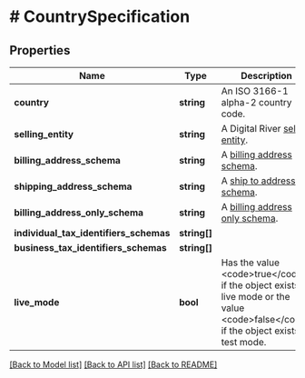 # # CountrySpecification

## Properties

Name | Type | Description | Notes
------------ | ------------- | ------------- | -------------
**country** | **string** | An ISO 3166-1 alpha-2 country code. | [optional] 
**selling_entity** | **string** | A Digital River [selling entity](https://docs.digitalriver.com/digital-river-api/checkouts-and-orders/checkouts/selling-entities). | [optional] 
**billing_address_schema** | **string** | A [billing address schema](https://docs.digitalriver.com/digital-river-api/country-specs#using-the-countryspec-api). | [optional] 
**shipping_address_schema** | **string** | A [ship to address schema](https://docs.digitalriver.com/digital-river-api/country-specs#using-the-countryspec-api). | [optional] 
**billing_address_only_schema** | **string** | A [billing address only schema](https://docs.digitalriver.com/digital-river-api/country-specs#using-the-countryspec-api). | [optional] 
**individual_tax_identifiers_schemas** | **string[]** |  | [optional] 
**business_tax_identifiers_schemas** | **string[]** |  | [optional] 
**live_mode** | **bool** | Has the value &lt;code&gt;true&lt;/code&gt; if the object exists in live mode or the value &lt;code&gt;false&lt;/code&gt; if the object exists in test mode. | [optional] 

[[Back to Model list]](../../README.md#documentation-for-models) [[Back to API list]](../../README.md#documentation-for-api-endpoints) [[Back to README]](../../README.md)



